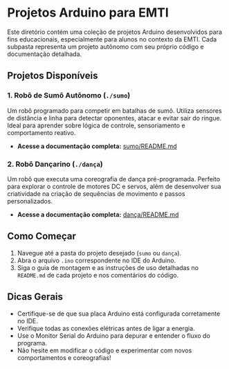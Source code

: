# Projetos Arduino para EMTI

Este diretório contém uma coleção de projetos Arduino desenvolvidos para fins educacionais, especialmente para alunos no contexto da EMTI. Cada subpasta representa um projeto autônomo com seu próprio código e documentação detalhada.

## Projetos Disponíveis

### 1. Robô de Sumô Autônomo (`./sumo`)

Um robô programado para competir em batalhas de sumô. Utiliza sensores de distância e linha para detectar oponentes, atacar e evitar sair do ringue. Ideal para aprender sobre lógica de controle, sensoriamento e comportamento reativo.

- **Acesse a documentação completa:** [sumo/README.md](./sumo/README.md)

### 2. Robô Dançarino (`./dança`)

Um robô que executa uma coreografia de dança pré-programada. Perfeito para explorar o controle de motores DC e servos, além de desenvolver sua criatividade na criação de sequências de movimento e passos personalizados.

- **Acesse a documentação completa:** [dança/README.md](./dança/README.md)

## Como Começar

1.  Navegue até a pasta do projeto desejado (`sumo` ou `dança`).
2.  Abra o arquivo `.ino` correspondente no IDE do Arduino.
3.  Siga o guia de montagem e as instruções de uso detalhadas no `README.md` de cada projeto e nos comentários do código.

## Dicas Gerais

- Certifique-se de que sua placa Arduino está configurada corretamente no IDE.
- Verifique todas as conexões elétricas antes de ligar a energia.
- Use o Monitor Serial do Arduino para depurar e entender o fluxo do programa.
- Não hesite em modificar o código e experimentar com novos comportamentos e coreografias!
